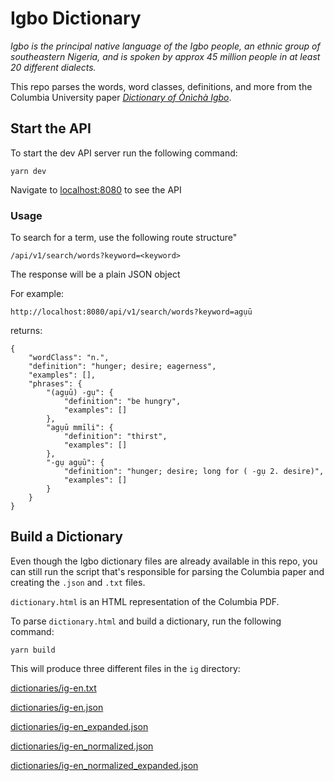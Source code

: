 # Igbo Dictionary
*Igbo is the principal native language of the Igbo people, an ethnic group of southeastern Nigeria, and is spoken by approx 45 million people in at least 20 different dialects.*

This repo parses the words, word classes, definitions, and more from the Columbia University paper [*Dictionary of Ònìchà Igbo*](http://www.columbia.edu/itc/mealac/pritchett/00fwp/igbo/IGBO%20Dictionary.pdf).

## Start the API

To start the dev API server run the following command:

```
yarn dev
```

Navigate to [localhost:8080](http://localhost:8080/) to see the API

### Usage

To search for a term, use the following route structure"

```
/api/v1/search/words?keyword=<keyword>
```

The response will be a plain JSON object

For example:

```
http://localhost:8080/api/v1/search/words?keyword=agụū
```

returns:

```
{
    "wordClass": "n.",
    "definition": "hunger; desire; eagerness",
    "examples": [],
    "phrases": {
        "(agụū) -gụ": {
            "definition": "be hungry",
            "examples": []
        },
        "agụū mmīli": {
            "definition": "thirst",
            "examples": []
        },
        "-gụ agụū": {
            "definition": "hunger; desire; long for ( -gụ 2. desire)",
            "examples": []
        }
    }
}
```

## Build a Dictionary

Even though the Igbo dictionary files are already available in this repo, you can still run the script that's responsible for parsing the Columbia paper and creating the `.json` and `.txt` files.

`dictionary.html` is an HTML representation of the Columbia PDF.

To parse `dictionary.html` and build a dictionary, run the following command:

```
yarn build
```

This will produce three different files in the `ig` directory:

[dictionaries/ig-en.txt](./ig/dictionaries/ig-en.txt)

[dictionaries/ig-en.json](./ig/dictionaries/ig-en.json)

[dictionaries/ig-en_expanded.json](./ig/dictionaries/ig-en_expanded.json)

[dictionaries/ig-en_normalized.json](./ig/dictionaries/ig-en_normalized.json)

[dictionaries/ig-en_normalized_expanded.json](./ig/dictionaries/ig-en_normalized_expanded.json)
